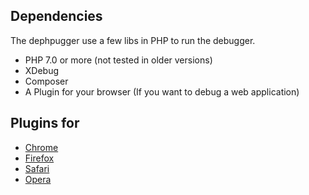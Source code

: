 ## Dependencies

The dephpugger use a few libs in PHP to run the debugger.

- PHP 7.0 or more (not tested in older versions)
- XDebug
- Composer
- A Plugin for your browser (If you want to debug a web application)

## Plugins for
- [Chrome](https://chrome.google.com/webstore/detail/xdebug-helper/eadndfjplgieldjbigjakmdgkmoaaaoc)
- [Firefox](https://addons.mozilla.org/pt-br/firefox/addon/the-easiest-xdebug/)
- [Safari](https://github.com/benmatselby/xdebug-toggler)
- [Opera](https://addons.opera.com/addons/extensions/details/xdebug-launcher/?display=en)
